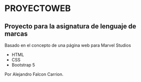 # PROYECTOWEB

<h2>Proyecto para la asignatura de lenguaje de marcas</h2>

<p>Basado en el concepto de una página web para Marvel Studios</p>
<ul>
<li>HTML</li>
<li>CSS</li>
<li>Bootstrap 5</li>
</ul>

<span>Por Alejandro Falcon Carrion. </span>
